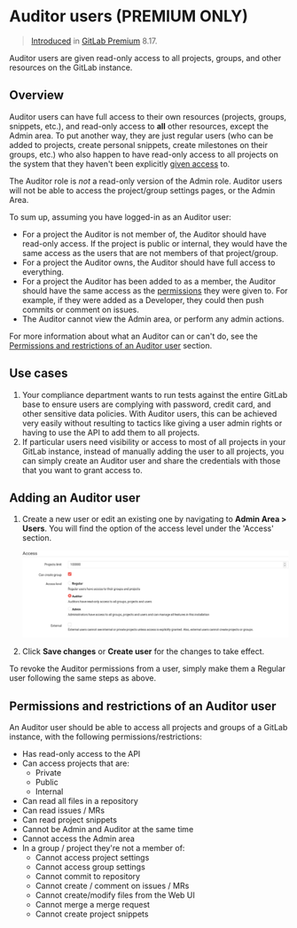 # Auditor users **(PREMIUM ONLY)**

>[Introduced][ee-998] in [GitLab Premium][eep] 8.17.

Auditor users are given read-only access to all projects, groups, and other
resources on the GitLab instance.

## Overview

Auditor users can have full access to their own resources (projects, groups,
snippets, etc.), and read-only access to **all** other resources, except the
Admin area. To put another way, they are just regular users (who can be added
to projects, create personal snippets, create milestones on their groups, etc.)
who also happen to have read-only access to all projects on the system that
they haven't been explicitly [given access][permissions] to.

The Auditor role is _not_ a read-only version of the Admin role. Auditor users
will not be able to access the project/group settings pages, or the Admin Area.

To sum up, assuming you have logged-in as an Auditor user:

- For a project the Auditor is not member of, the Auditor should have
  read-only access. If the project is public or internal, they would have the
  same access as the users that are not members of that project/group.
- For a project the Auditor owns, the Auditor should have full access to
  everything.
- For a project the Auditor has been added to as a member, the Auditor should
  have the same access as the [permissions] they were given to. For example, if
  they were added as a Developer, they could then push commits or comment on
  issues.
- The Auditor cannot view the Admin area, or perform any admin actions.

For more information about what an Auditor can or can't do, see the
[Permissions and restrictions of an Auditor user](#permissions-and-restrictions-of-an-auditor-user)
section.

## Use cases

1. Your compliance department wants to run tests against the entire GitLab base
   to ensure users are complying with password, credit card, and other sensitive
   data policies. With Auditor users, this can be achieved very easily without
   resulting to tactics like giving a user admin rights or having to use the API
   to add them to all projects.
1. If particular users need visibility or access to most of all projects in
   your GitLab instance, instead of manually adding the user to all projects,
   you can simply create an Auditor user and share the credentials with those
   that you want to grant access to.

## Adding an Auditor user

1. Create a new user or edit an existing one by navigating to
   **Admin Area > Users**. You will find the option of the access level under
   the 'Access' section.

   ![Admin Area Form](img/auditor_access_form.png)

1. Click **Save changes** or **Create user** for the changes to take effect.

To revoke the Auditor permissions from a user, simply make them a Regular user
following the same steps as above.

## Permissions and restrictions of an Auditor user

An Auditor user should be able to access all projects and groups of a GitLab
instance, with the following permissions/restrictions:

- Has read-only access to the API
- Can access projects that are:
  - Private
  - Public
  - Internal
- Can read all files in a repository
- Can read issues / MRs
- Can read project snippets
- Cannot be Admin and Auditor at the same time
- Cannot access the Admin area
- In a group / project they're not a member of:
  - Cannot access project settings
  - Cannot access group settings
  - Cannot commit to repository
  - Cannot create / comment on issues / MRs
  - Cannot create/modify files from the Web UI
  - Cannot merge a merge request
  - Cannot create project snippets

[ee-998]: https://gitlab.com/gitlab-org/gitlab/merge_requests/998
[eep]: https://about.gitlab.com/pricing/
[permissions]: ../user/permissions.md
